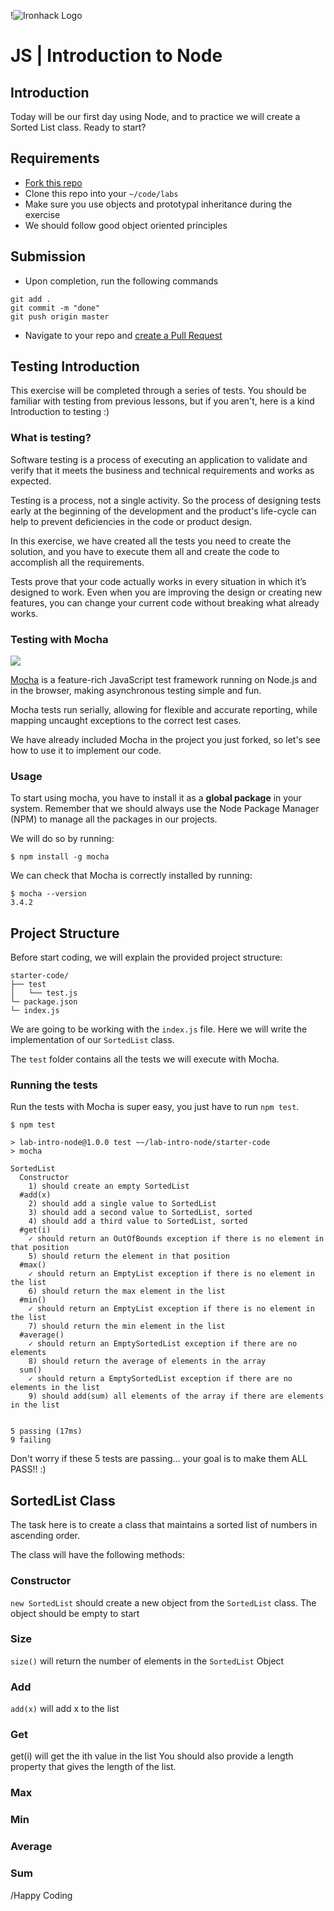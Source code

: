 !![Ironhack Logo](https://i.imgur.com/1QgrNNw.png)

# JS | Introduction to Node

## Introduction

Today will be our first day using Node, and to practice we will create a Sorted List class. Ready to start?

## Requirements

- [Fork this repo](https://guides.github.com/activities/forking/)
- Clone this repo into your `~/code/labs`
- Make sure you use objects and prototypal inheritance during the exercise
- We should follow good object oriented principles

## Submission

- Upon completion, run the following commands

```
git add .
git commit -m "done"
git push origin master
```

- Navigate to your repo and [create a Pull Request](https://help.github.com/articles/creating-a-pull-request/)

## Testing Introduction

This exercise will be completed through a series of tests. You should be familiar with testing from previous lessons, but if you aren't, here is a kind Introduction to testing :)

### What is testing?

Software testing is a process of executing an application to validate and verify that it meets the business and technical requirements and works as expected.

Testing is a process, not a single activity. So the process of designing tests early at the beginning of the development and the product's life-cycle can help to prevent deficiencies in the code or product design.

In this exercise, we have created all the tests you need to create the solution, and you have to execute them all and create the code to accomplish all the requirements.

Tests prove that your code actually works in every situation in which it’s designed to work. Even when you are improving the design or creating new features, you can change your current code without breaking what already works.

### Testing with Mocha

![](https://s3-eu-west-1.amazonaws.com/ih-materials/uploads/upload_99e6ffece1023c0fe141512493fc6ad2.png)

[Mocha](https://mochajs.org/) is a feature-rich JavaScript test framework running on Node.js and in the browser, making asynchronous testing simple and fun.

Mocha tests run serially, allowing for flexible and accurate reporting, while mapping uncaught exceptions to the correct test cases.

We have already included Mocha in the project you just forked, so let's see how to use it to implement our code.

### Usage

To start using mocha, you have to install it as a **global package** in your system. Remember that we should always use the Node Package Manager (NPM) to manage all the packages in our projects.

We will do so by running:

```
$ npm install -g mocha
```

We can check that Mocha is correctly installed by running:

```
$ mocha --version
3.4.2
```

## Project Structure

Before start coding, we will explain the provided project structure:

```
starter-code/
├── test
│   └── test.js
└─ package.json
└─ index.js
```

We are going to be working with the `index.js` file. Here we will write the implementation of our `SortedList` class.

The `test` folder contains all the tests we will execute with Mocha.

### Running the tests

Run the tests with Mocha is super easy, you just have to run `npm test`.

```
$ npm test

> lab-intro-node@1.0.0 test ~~/lab-intro-node/starter-code
> mocha

SortedList
  Constructor
    1) should create an empty SortedList
  #add(x)
    2) should add a single value to SortedList
    3) should add a second value to SortedList, sorted
    4) should add a third value to SortedList, sorted
  #get(i)
    ✓ should return an OutOfBounds exception if there is no element in that position
    5) should return the element in that position
  #max()
    ✓ should return an EmptyList exception if there is no element in the list
    6) should return the max element in the list
  #min()
    ✓ should return an EmptyList exception if there is no element in the list
    7) should return the min element in the list
  #average()
    ✓ should return an EmptySortedList exception if there are no elements
    8) should return the average of elements in the array
  sum()
    ✓ should return a EmptySortedList exception if there are no elements in the list
    9) should add(sum) all elements of the array if there are elements in the list


5 passing (17ms)
9 failing
```
Don't worry if these 5 tests are passing... your goal is to make them ALL PASS!! :)

## SortedList Class

The task here is to create a class that maintains a sorted list of numbers in ascending order.

The class will have the following methods:

### Constructor

`new SortedList` should create a new object from the `SortedList` class. The object should be empty to start

### Size

`size()` will return the number of elements in the `SortedList` Object

### Add

`add(x)` will add x to the list

### Get

get(i) will get the ith value in the list
You should also provide a length property that gives the length of the list.

### Max

### Min

### Average

### Sum


/Happy Coding
